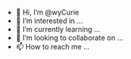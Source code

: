 - 👋 Hi, I’m @wyCurie
- 👀 I’m interested in ...
- 🌱 I’m currently learning ...
- 💞️ I’m looking to collaborate on ...
- 📫 How to reach me ...

<!---
wyCurie/wyCurie is a ✨ special ✨ repository because its `README.md` (this file) appears on your GitHub profile.
You can click the Preview link to take a look at your changes.
--->
